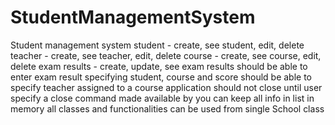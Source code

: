# StudentManagementSystem
Student management system 
student - create, see student, edit, delete 
teacher - create, see teacher, edit, delete 
course - create, see course, edit, delete 
exam results - create, update, see exam results 
should be able to enter exam result specifying student, course and score 
should be able to specify teacher assigned to a course 
application should not close until user specify a close command made available by you 
can keep all info in list in memory 
all classes and functionalities can be used from single School class
